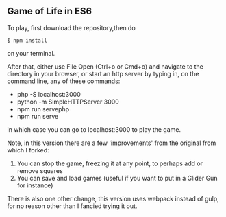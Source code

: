 ## Game of Life in ES6

To play, first download the repository,then do 

<code>$ npm install</code> 

on your terminal.

After that, either use File Open (Ctrl+o or Cmd+o) and navigate to the directory in your browser, or start an http server by typing in, on the command line, any of these commands:

* php -S localhost:3000
* python -m SimpleHTTPServer 3000
* npm run servephp
* npm run serve 

in which case you can go to localhost:3000 to play the game.

Note, in this version there are a few 'improvements' from the original from which I forked:
1. You can stop the game, freezing it at any point, to perhaps add or remove squares
2. You can save and load games (useful if you want to put in a Glider Gun for instance)

There is also one other change, this version uses webpack instead of gulp, for no reason other than I fancied trying it out.

